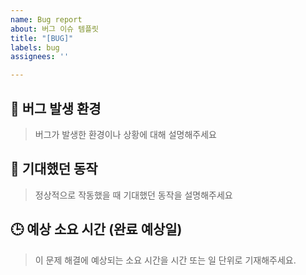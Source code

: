 ```yaml
---
name: Bug report
about: 버그 이슈 템플릿
title: "[BUG]"
labels: bug
assignees: ''

---
```


## 🐛 버그 발생 환경
> 버그가 발생한 환경이나 상황에 대해 설명해주세요

## 🎯 기대했던 동작
> 정상적으로 작동했을 때 기대했던 동작을 설명해주세요

## 🕒 예상 소요 시간 (완료 예상일)
> 이 문제 해결에 예상되는 소요 시간을 시간 또는 일 단위로 기재해주세요.
